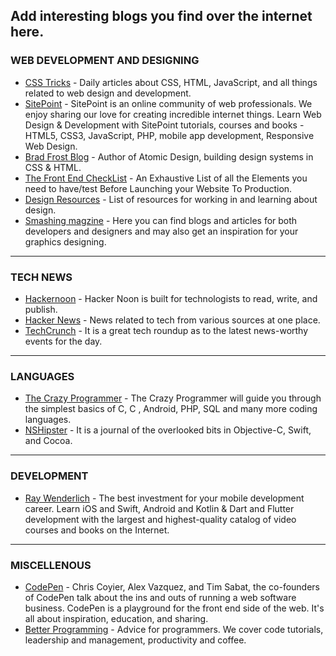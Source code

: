 ## Add interesting blogs you find over the internet here.

### WEB DEVELOPMENT AND DESIGNING
- [CSS Tricks](https://css-tricks.com/) - Daily articles about CSS, HTML, JavaScript, and all things related to web design and development.  
- [SitePoint](https://www.sitepoint.com/) - SitePoint is an online community of web professionals. We enjoy sharing our love for creating incredible internet things. Learn Web Design & Development with SitePoint tutorials, courses and books - HTML5, CSS3, JavaScript, PHP, mobile app development, Responsive Web Design.  
- [Brad Frost Blog](https://bradfrost.com/) - Author of Atomic Design, building design systems in CSS & HTML.  
- [The Front End CheckList](https://codeburst.io/the-front-end-checklist-8b2292fdda44) - An Exhaustive List of all the Elements you need to have/test Before Launching your Website To Production.
- [Design Resources](http://designresources.party/) - List of resources for working in and learning about design.  
- [Smashing magzine](https://www.smashingmagazine.com/) - Here you can find blogs and articles for both developers and designers and may also get an inspiration for your graphics designing.  
----
### TECH NEWS
- [Hackernoon](https://hackernoon.com/) - Hacker Noon is built for technologists to read, write, and publish. 
- [Hacker News](https://news.ycombinator.com/) - News related to tech from various sources at one place.  
- [TechCrunch](https://techcrunch.com/) - It is a great tech roundup as to the latest news-worthy events for the day.
----
### LANGUAGES
- [The Crazy Programmer](https://www.thecrazyprogrammer.com/) - The Crazy Programmer will guide you through the simplest basics of C, C , Android, PHP, SQL and many more coding languages.
- [NSHipster](https://nshipster.com/) - It is a journal of the overlooked bits in Objective-C, Swift, and Cocoa.
----
### DEVELOPMENT
- [Ray Wenderlich](https://www.raywenderlich.com/) - The best investment for your mobile development career. Learn iOS and Swift, Android and Kotlin & Dart and Flutter development with the largest and highest-quality catalog of video courses and books on the Internet.
----
### MISCELLENOUS 
- [CodePen](https://blog.codepen.io/) - Chris Coyier, Alex Vazquez, and Tim Sabat, the co-founders of CodePen talk about the ins and outs of running a web software business. CodePen is a playground for the front end side of the web. It's all about inspiration, education, and sharing.
- [Better Programming](https://medium.com/better-programming) - Advice for programmers. We cover code tutorials, leadership and management, productivity and coffee.
